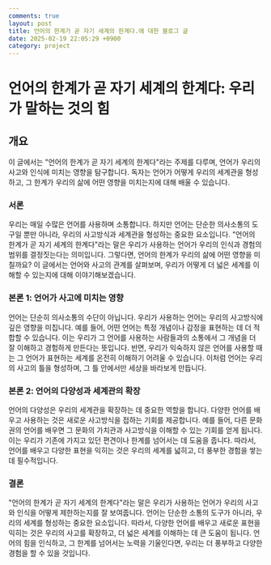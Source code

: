 ```yaml
---
comments: true
layout: post
title: 언어의 한계가 곧 자기 세계의 한계다.에 대한 블로그 글
date: 2025-02-19 22:05:29 +0900
category: project
---
```


# 언어의 한계가 곧 자기 세계의 한계다: 우리가 말하는 것의 힘

## 개요
이 글에서는 "언어의 한계가 곧 자기 세계의 한계다"라는 주제를 다루며, 언어가 우리의 사고와 인식에 미치는 영향을 탐구합니다. 독자는 언어가 어떻게 우리의 세계관을 형성하고, 그 한계가 우리의 삶에 어떤 영향을 미치는지에 대해 배울 수 있습니다.

### 서론
우리는 매일 수많은 언어를 사용하며 소통합니다. 하지만 언어는 단순한 의사소통의 도구일 뿐만 아니라, 우리의 사고방식과 세계관을 형성하는 중요한 요소입니다. "언어의 한계가 곧 자기 세계의 한계다"라는 말은 우리가 사용하는 언어가 우리의 인식과 경험의 범위를 결정짓는다는 의미입니다. 그렇다면, 언어의 한계가 우리의 삶에 어떤 영향을 미칠까요? 이 글에서는 언어와 사고의 관계를 살펴보며, 우리가 어떻게 더 넓은 세계를 이해할 수 있는지에 대해 이야기해보겠습니다.

### 본론 1: 언어가 사고에 미치는 영향
언어는 단순히 의사소통의 수단이 아닙니다. 우리가 사용하는 언어는 우리의 사고방식에 깊은 영향을 미칩니다. 예를 들어, 어떤 언어는 특정 개념이나 감정을 표현하는 데 더 적합할 수 있습니다. 이는 우리가 그 언어를 사용하는 사람들과의 소통에서 그 개념을 더 잘 이해하고 경험하게 만든다는 뜻입니다. 반면, 우리가 익숙하지 않은 언어를 사용할 때는 그 언어가 표현하는 세계를 온전히 이해하기 어려울 수 있습니다. 이처럼 언어는 우리의 사고의 틀을 형성하며, 그 틀 안에서만 세상을 바라보게 만듭니다.

### 본론 2: 언어의 다양성과 세계관의 확장
언어의 다양성은 우리의 세계관을 확장하는 데 중요한 역할을 합니다. 다양한 언어를 배우고 사용하는 것은 새로운 사고방식을 접하는 기회를 제공합니다. 예를 들어, 다른 문화권의 언어를 배우면 그 문화의 가치관과 사고방식을 이해할 수 있는 기회를 얻게 됩니다. 이는 우리가 기존에 가지고 있던 편견이나 한계를 넘어서는 데 도움을 줍니다. 따라서, 언어를 배우고 다양한 표현을 익히는 것은 우리의 세계를 넓히고, 더 풍부한 경험을 쌓는 데 필수적입니다.

### 결론
"언어의 한계가 곧 자기 세계의 한계다"라는 말은 우리가 사용하는 언어가 우리의 사고와 인식을 어떻게 제한하는지를 잘 보여줍니다. 언어는 단순한 소통의 도구가 아니라, 우리의 세계를 형성하는 중요한 요소입니다. 따라서, 다양한 언어를 배우고 새로운 표현을 익히는 것은 우리의 사고를 확장하고, 더 넓은 세계를 이해하는 데 큰 도움이 됩니다. 언어의 힘을 인식하고, 그 한계를 넘어서는 노력을 기울인다면, 우리는 더 풍부하고 다양한 경험을 할 수 있을 것입니다.
